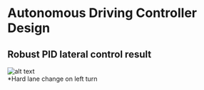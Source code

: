 # Autonomous Driving Controller Design
## Robust PID lateral control result
![alt text](./imgs/lateral_lc.gif)    
*Hard lane change on left turn


